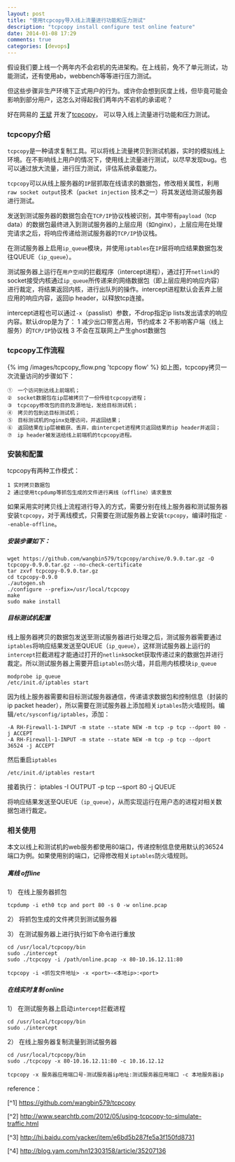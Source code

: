 ```yaml
---
layout: post
title: "使用tcpcopy导入线上流量进行功能和压力测试"
description: "tcpcopy install configure test online feature"
date: 2014-01-08 17:29
comments: true
categories: [devops]
---
```

假设我们要上线一个两年内不会宕机的先进架构。在上线前，免不了单元测试，功能测试，还有使用ab，webbench等等进行压力测试。

但这些步骤非生产环境下正式用户的行为。或许你会想到灰度上线，但毕竟可能会影响到部分用户，这怎么对得起我们两年内不宕机的承诺呢？

好在网易的 [王斌](http://weibo.com/tcpcopy) 开发了[tcpcopy](https://github.com/wangbin579/tcpcopy)， 可以导入线上流量进行功能和压力测试。

### tcpcopy介绍 ###

`tcpcopy`是一种请求复制工具。可以将线上流量拷贝到测试机器，实时的模拟线上环境。在不影响线上用户的情况下，使用线上流量进行测试，以尽早发现bug。也可以通过放大流量，进行压力测试，评估系统承载能力。

`tcpcopy`可以从线上服务器的`IP`层抓取在线请求的数据包，修改相关属性，利用`raw socket output`技术（`packet injection` 技术之一）将其发送给测试服务器进行测试。

发送到测试服务器的数据包会在`TCP/IP`协议栈被识别，其中带有`payload`（tcp data）的数据包最终进入到测试服务器的上层应用（如nginx），上层应用在处理完请求之后，将响应传递给测试服务器的`TCP/IP`协议栈。

在测试服务器上启用`ip_queue`模块，并使用`iptables`在`IP`层将响应结果数据包发往QUEUE（`ip_queue`）。

测试服务器上运行在`用户空间`的拦截程序（intercept进程），通过打开`netlink`的socket接受内核通过`ip_queue`所传递来的网络数据包（即上层应用的响应内容）进行裁定，将结果返回内核，进行出队列的操作。intercept进程默认会丢弃上层应用的响应内容，返回ip header，以释放tcp连接。

intercept进程也可以通过`-x`（passlist）参数，不drop指定ip lists发出请求的响应内容。默认drop是为了：
    1 减少出口带宽占用，节约成本
    2 不影响客户端（线上服务）的`TCP/IP`协议栈
    3 不会在互联网上产生ghost数据包

### tcpcopy工作流程 ###

{% img /images/tcpcopy_flow.png 'tcpcopy flow' %}
如上图，tcpcopy拷贝一次流量访问的步骤如下：

    ①　一个访问到达线上前端机；
    ②　socket数据包在ip层被拷贝了一份传给tcpcopy进程；
    ③　tcpcopy修改包的目的及源地址，发给目标测试机；
    ④　拷贝的包到达目标测试机；
    ⑤　目标测试机的nginx处理访问，并返回结果；
    ⑥　返回结果在ip层被截获、丢弃，由intercpet进程拷贝返回结果的ip header并返回；
    ⑦　ip header被发送给线上前端机的tcpcopy进程。

### 安装和配置 ###
tcpcopy有两种工作模式：

    1 实时拷贝数据包
    2 通过使用tcpdump等抓包生成的文件进行离线（offline）请求重放

如果采用实时拷贝线上流程进行导入的方式，需要分别在线上服务器和测试服务器安装`tcpcopy`，对于离线模式，只需要在测试服务器上安装`tcpcopy`，编译时指定 `--enable-offline`。

##### 安装步骤如下： #####

    wget https://github.com/wangbin579/tcpcopy/archive/0.9.0.tar.gz -O tcpcopy-0.9.0.tar.gz --no-check-certificate
    tar zxvf tcpcopy-0.9.0.tar.gz
    cd tcpcopy-0.9.0
    ./autogen.sh
    ./configure --prefix=/usr/local/tcpcopy
    make
    sudo make install

##### 目标测试机配置  #####
线上服务器拷贝的数据包发送至测试服务器进行处理之后，测试服务器需要通过`iptables`将响应结果发送至QUEUE（`ip_queue`），这样测试服务器上运行的`intercept`拦截进程才能通过打开的`netlink`socket获取传递过来的数据包并进行裁定。所以测试服务器上需要开启`iptables`防火墙，并启用内核模块`ip_queue`

    modprobe ip_queue
    /etc/init.d/iptables start

因为线上服务器需要和目标测试服务器通信，传递请求数据包和控制信息（封装的ip packet header），所以需要在测试服务器上添加相关`iptables`防火墙规则。编辑`/etc/sysconfig/iptables`，添加：

    -A RH-Firewall-1-INPUT -m state --state NEW -m tcp -p tcp --dport 80 -j ACCEPT
    -A RH-Firewall-1-INPUT -m state --state NEW -m tcp -p tcp --dport 36524 -j ACCEPT

然后重启`iptables`

    /etc/init.d/iptables restart

接着执行：
    iptables -I OUTPUT -p tcp --sport 80 -j QUEUE

将响应结果发送至QUEUE（`ip_queue`），从而实现运行在用户态的进程对相关数据包进行裁定。

### 相关使用 ###
本文以线上和测试机的web服务都使用80端口，传递控制信息使用默认的36524端口为例。如果使用别的端口，记得修改相关`iptables`防火墙规则。
##### 离线 offline #####
1） 在线上服务器抓包

    tcpdump -i eth0 tcp and port 80 -s 0 -w online.pcap

2） 将抓包生成的文件拷贝到测试服务器

3） 在测试服务器上进行执行如下命令进行重放

    cd /usr/local/tcpcopy/bin
    sudo ./intercept
    sudo ./tcpcopy -i /path/online.pcap -x 80-10.16.12.11:80
    
    tcpcopy -i <抓包文件地址> -x <port>-<本地ip>:<port>
    
##### 在线实时复制 online #####

1） 在测试服务器上启动`intercept`拦截进程

    cd /usr/local/tcpcopy/bin
    sudo ./intercept

2） 在线上服务器复制流量到测试服务器

    cd /usr/local/tcpcopy/bin
    sudo ./tcpcopy -x 80-10.16.12.11:80 -c 10.16.12.12
    
    tcpcopy -x 服务器应用端口号-测试服务器ip地址:测试服务器应用端口 -c 本地服务器ip


reference：

[^1] https://github.com/wangbin579/tcpcopy

[^2] http://www.searchtb.com/2012/05/using-tcpcopy-to-simulate-traffic.html

[^3] http://hi.baidu.com/yacker/item/e6bd5b287fe5a3f150fd8731

[^4] http://blog.yam.com/hn12303158/article/35207136
